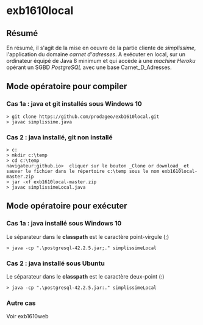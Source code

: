 # exb1610local

## Résumé
En résumé, il s'agit de la mise en oeuvre de la partie cliente de _simplissime_, l'application du domaine _carnet d'adresses_.
A exécuter en local, sur un ordinateur équipé de Java 8 minimum et qui accède à une _machine Heroku_ opérant un SGBD _PostgreSQL_ avec une base Carnet_D_Adresses.

## Mode opératoire pour compiler

### Cas 1a : java et git installés sous Windows 10
```
> git clone https://github.com/prodageo/exb1610local.git
> javac simplissime.java
```

### Cas 2 : java installé, git non installé
```
> c:
> mkdir c:\temp
> cd c:\temp
navigateur:github.io>  cliquer sur le bouton _Clone or download_ et sauver le fichier dans le répertoire c:\temp sous le nom exb1610local-master.zip
> jar -xf exb1610local-master.zip
> javac simplissimeLocal.java
```

## Mode opératoire pour exécuter

### Cas 1a : java installé sous Windows 10
Le séparateur dans le __classpath__ est le caractère point-virgule (;)
```
> java -cp ".\postgresql-42.2.5.jar;." simplissimeLocal
```

### Cas 2 : java installé sous Ubuntu
Le séparateur dans le __classpath__ est le caractère deux-point (:)
```
> java -cp ".\postgresql-42.2.5.jar:." simplissimeLocal
```

### Autre cas
Voir exb1610web

